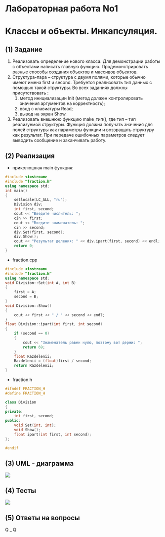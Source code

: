 # Лабораторная работа  No1 
# Классы и объекты. Инкапсуляция. 

## (1) Задание
1.  Реализовать определение нового класса. Для демонстрации работы с объектами написать  главную  функцию.  Продемонстрировать  разные  способы  создания объектов и массивов объектов. 
2.  Структура-пара – структура с двумя полями, которые обычно имеют имена first и second. Требуется реализовать тип данных с помощью такой структуры. Во всех заданиях должны присутствовать : 
    1. метод  инициализации  Init  (метод  должен  контролировать  значения аргументов на корректность); 
    2. ввод с клавиатуры Read;
    3. вывод на экран Show.
3. Реализовать  внешнюю  функцию  make_тип(),  где  тип  –  тип  реализуемой структуры.  Функция  должна  получать  значения  для  полей  структуры  как параметры  функции  и  возвращать  структуру  как  результат.  При  передаче ошибочных параметров следует выводить сообщение и заканчивать работу.
## (2) Реализация 
- приколюшная main функция:
```cpp
#include <iostream>
#include "fraction.h"
using namespace std;
int main()
{
    setlocale(LC_ALL, "ru");
    Division div;
    int first, second;
    cout << "Введите числитель: ";
    cin >> first;
    cout << "Введите знаменатель: ";
    cin >> second;
    div.Set(first, second);
    div.Show();
    cout << "Результат деления: " << div.ipart(first, second) << endl;
    return 0;
}
```
- fraction.cpp
```cpp
#include <iostream> 
#include "fraction.h"
using namespace std;
void Division::Set(int A, int B)
{
    first = A;
    second = B;
}
void Division::Show()
{
    cout << first << " / " << second << endl;
}
float Division::ipart(int first, int second)
{
    if (second == 0)
    {
        cout << "Знаменатель равен нулю, поэтому вот держи: ";
        return 69;
    }
    float Razdelenii;
    Razdelenii = (float)first / second;
    return Razdelenii;
}
```
- fraction.h
```cpp
#ifndef FRACTION_H
#define FRACTION_H

class Division
{
private:
    int first, second;
public:
    void Set(int, int);
    void Show();
    float ipart(int first, int second);
};

#endif
```
## (3) UML - диаграмма
<image src ="https://github.com/MishaNyasha/Labs_PSTU_2023/blob/main/Sem_2/Labs/Class_Labs%20/Lab_1/UML_CL1.png">
  
## (4) Тесты
<image src ="https://github.com/MishaNyasha/Labs_PSTU_2023/blob/main/Sem_2/Labs/Class_Labs%20/Lab_1/TEST_1CL.png">

## (5) Ответы на вопросы
Q _ Q
